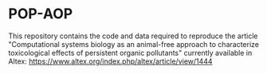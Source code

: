 # POP-AOP 

This repository contains the code and data required to reproduce the article "Computational systems biology as an animal-free approach to characterize toxicological effects of persistent organic pollutants" currently available in Altex: https://www.altex.org/index.php/altex/article/view/1444

